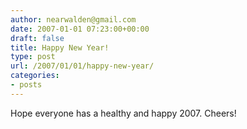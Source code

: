 ```yaml
---
author: nearwalden@gmail.com
date: 2007-01-01 07:23:00+00:00
draft: false
title: Happy New Year!
type: post
url: /2007/01/01/happy-new-year/
categories:
- posts
---
```


Hope everyone has a healthy and happy 2007.  Cheers!




